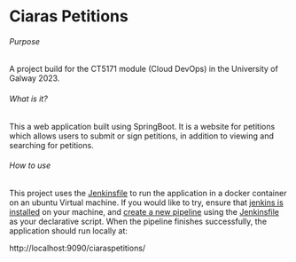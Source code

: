 # Ciaras Petitions


###### Purpose
A project build for the CT5171 module (Cloud DevOps) in the University of Galway 2023.

###### What is it?
This a web application built using SpringBoot. It is a website for petitions which allows users to submit or sign petitions, in addition to viewing and searching for petitions. 

###### How to use
This project uses the [Jenkinsfile](https://github.com/CCronn/ciaraspetitions/blob/master/Jenkinsfile) to run the application in a docker container on an ubuntu Virtual machine. 
If you would like to try, ensure that [jenkins is installed](https://www.jenkins.io/doc/book/installing/linux/) on your machine, and [create a new pipeline](https://www.lambdatest.com/blog/jenkins-declarative-pipeline-examples/) using the [Jenkinsfile](https://github.com/CCronn/ciaraspetitions/blob/master/Jenkinsfile) as your declarative script. When the pipeline finishes successfully, the application should run locally at:

http://localhost:9090/ciaraspetitions/

